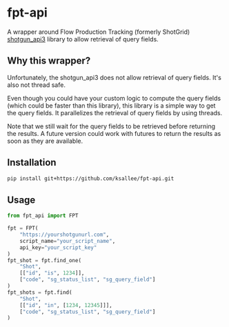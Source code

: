 # fpt-api
A wrapper around Flow Production Tracking (formerly ShotGrid) [shotgun_api3](https://github.com/shotgunsoftware/python-api) library to allow retrieval of query fields.

## Why this wrapper?

Unfortunately, the shotgun_api3 does not allow retrieval of query fields.
It's also not thread safe.

Even though you could have your custom logic to compute the query fields (which could be faster than this library),
this library is a simple way to get the query fields. It parallelizes the retrieval of query fields by using threads.

Note that we still wait for the query fields to be retrieved before returning the results.
A future version could work with futures to return the results as soon as they are available.

## Installation

```bash
pip install git+https://github.com/ksallee/fpt-api.git
```

## Usage

```python
from fpt_api import FPT

fpt = FPT(
    "https://yourshotgunurl.com",
    script_name="your_script_name",
    api_key="your_script_key"
)
fpt_shot = fpt.find_one(
    "Shot",
    [["id", "is", 1234]],
    ["code", "sg_status_list", "sg_query_field"]
)
fpt_shots = fpt.find(
    "Shot",
    [["id", "in", [1234, 12345]]],
    ["code", "sg_status_list", "sg_query_field"]
)
```
